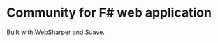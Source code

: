 # Community for F# web application

Built with [WebSharper](http://websharper.com/) and [Suave](http://suave.io/).
